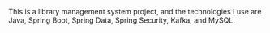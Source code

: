 This is a library management system project, and the technologies I use are Java, Spring Boot, Spring Data, Spring Security, Kafka, and MySQL.
